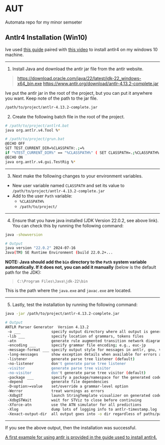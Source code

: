 # AUT
Automata repo for my minor semseter

## Antlr4 Installation (Win10)

Ive used [this guide](https://github.com/antlr/antlr4/blob/master/doc/getting-started.md#windows) paired with [this video](https://www.youtube.com/watch?v=p2gIBPz69DM) to install antlr4 on my windows 10 machine.

---
1. Install Java and download the antlr jar file from the antlr website. 
> https://download.oracle.com/java/22/latest/jdk-22_windows-x64_bin.exe
> https://www.antlr.org/download/antlr-4.13.2-complete.jar

Ive put the antlr jar in the root of the project, but you can put it anywhere you want. Keep note of the path to the jar file.
```bash
/path/to/project/antlr-4.13.2-complete.jar
```

2. Create the following batch file in the root of the project. 

```bash
# /path/to/project/antlr4.bat
java org.antlr.v4.Tool %*
```

```bash
# /path/to/project/grun.bat
@ECHO OFF
SET TEST_CURRENT_DIR=%CLASSPATH:.;=%
if "%TEST_CURRENT_DIR%" == "%CLASSPATH%" ( SET CLASSPATH=.;%CLASSPATH% )
@ECHO ON
java org.antlr.v4.gui.TestRig %*
```

---
3. Next make the following changes to your environment variables.
- New user variable named `CLASSPATH` and set its value to `/path/to/project/antlr-4.13.2-complete.jar`
- Add to the user `Path` variable:
  - `%CLASSPATH%`
  - `/path/to/project/`

---
4. Ensure that you have java installed (JDK Version 22.0.2, see above link). You can check this by running the following command:
```bash
java -showversion

# Output
java version "22.0.2" 2024-07-16
Java(TM) SE Runtime Environment (build 22.0.2+...
```

**NOTE: Java should add the `bin` directory to the `Path` system variable automatically. If it does not, you can add it manually** (below is the default path for the JDK):  
> `C:\Program Files\Java\jdk-22\bin`

This is the path where the `java.exe` and `javac.exe` are located.

---
5. Lastly, test the installation by running the following command:
```bash
java -jar /path/to/project/antlr-4.13.2-complete.jar

# Output
ANTLR Parser Generator  Version 4.13.2
 -o ___              specify output directory where all output is generated
 -lib ___            specify location of grammars, tokens files
 -atn                generate rule augmented transition network diagrams
 -encoding ___       specify grammar file encoding; e.g., euc-jp
 -message-format ___ specify output style for messages in antlr, gnu, vs2005
 -long-messages      show exception details when available for errors and warnings
 -listener           generate parse tree listener (default)
 -no-listener        don't generate parse tree listener
 -visitor            generate parse tree visitor
 -no-visitor         don't generate parse tree visitor (default)
 -package ___        specify a package/namespace for the generated code
 -depend             generate file dependencies
 -D<option>=value    set/override a grammar-level option
 -Werror             treat warnings as errors
 -XdbgST             launch StringTemplate visualizer on generated code
 -XdbgSTWait         wait for STViz to close before continuing
 -Xforce-atn         use the ATN simulator for all predictions
 -Xlog               dump lots of logging info to antlr-timestamp.log
 -Xexact-output-dir  all output goes into -o dir regardless of paths/package
```
---

If you see the above output, then the installation was successful.

[A first example for using antlr is provided in the guide used to install antlr4.](https://github.com/antlr/antlr4/blob/master/doc/getting-started.md#a-first-example)